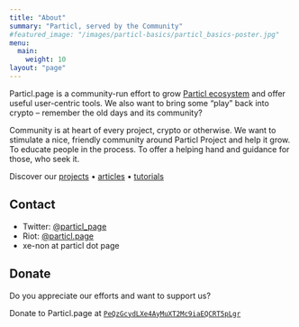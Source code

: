 ```yaml
---
title: "About"
summary: "Particl, served by the Community"
#featured_image: "/images/particl-basics/particl_basics-poster.jpg"
menu:
  main:
    weight: 10
layout: "page"
---
```


Particl.page is a community-run effort to grow [Particl ecosystem](https://particl.io) and offer useful user-centric tools. We also want to bring some “play” back into crypto – remember the old days and its community?

Community is at heart of every project, crypto or otherwise. We want to stimulate a nice, friendly community around Particl Project and help it grow. To educate people in the process. To offer a helping hand and guidance for those, who seek it.

Discover our [projects](/projects) &bull; [articles](/articles) &bull; [tutorials](/tutorials)


## Contact

- Twitter: [@particl_page](https://twitter.com/particl_page)
- Riot: [@particl.page](https://riot.im/app/#/room/#particl:matrix.org)
- xe-non at particl dot page


## Donate

Do you appreciate our efforts and want to support us?

Donate to Particl.page at [`PeQzGcydLXe4AyMuXT2Mc9iaEQCRT5pLgr`](https://explorer.particl.io/address/PeQzGcydLXe4AyMuXT2Mc9iaEQCRT5pLgr)